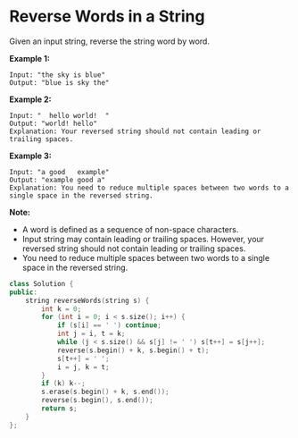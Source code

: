# Reverse Words in a String

Given an input string, reverse the string word by word.

 

**Example 1:**

```
Input: "the sky is blue"
Output: "blue is sky the"
```

**Example 2:**

```
Input: "  hello world!  "
Output: "world! hello"
Explanation: Your reversed string should not contain leading or trailing spaces.
```

**Example 3:**

```
Input: "a good   example"
Output: "example good a"
Explanation: You need to reduce multiple spaces between two words to a single space in the reversed string.
```

 

**Note:**

- A word is defined as a sequence of non-space characters.
- Input string may contain leading or trailing spaces. However, your reversed string should not contain leading or trailing spaces.
- You need to reduce multiple spaces between two words to a single space in the reversed string.

```c++
class Solution {
public:
    string reverseWords(string s) {
        int k = 0;
        for (int i = 0; i < s.size(); i++) {
            if (s[i] == ' ') continue;
            int j = i, t = k;
            while (j < s.size() && s[j] != ' ') s[t++] = s[j++];
            reverse(s.begin() + k, s.begin() + t);
            s[t++] = ' ';
            i = j, k = t;
        }
        if (k) k--;
        s.erase(s.begin() + k, s.end());
        reverse(s.begin(), s.end());
        return s;
    }
};
```

